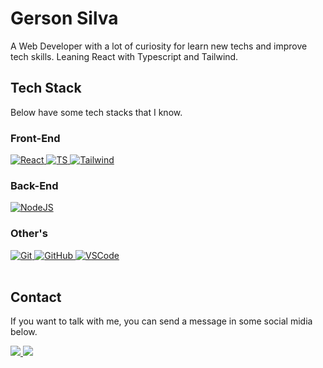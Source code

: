 
<h1 align="left">Gerson Silva</h1>
<p>A Web Developer with a lot of curiosity for learn new techs and improve tech skills. Leaning React with Typescript and Tailwind.</p>

## Tech Stack
<p>Below have some tech stacks that I know.</p>

### Front-End
<a href="https://react.dev/" target="_blank" rel="noreferrer">
  <img src="https://img.shields.io/badge/React-20232A?style=for-the-badge&logo=react&logoColor=61DAFB" alt="React" />
</a>
<a href="https://www.typescriptlang.org/docs/" target="_blank" rel="noreferrer">
  <img src="https://img.shields.io/badge/TypeScript-007ACC?style=for-the-badge&logo=typescript&logoColor=white" alt="TS" />
</a>
<a href="https://tailwindcss.com/" target="_blank" rel="noreferrer">
  <img src="https://img.shields.io/badge/Tailwind_CSS-38B2AC?style=for-the-badge&logo=tailwind-css&logoColor=white" alt="Tailwind" />
</a>

<br>

### Back-End
<a href="https://nodejs.org/en/" target="_blank" rel="noreferrer">
  <img src="https://img.shields.io/badge/Node.js-43853D?style=for-the-badge&logo=node.js&logoColor=white" alt="NodeJS" />
</a>

<br>

### Other's

<a href="https://git-scm.com" target="_blank" rel="noreferrer">
  <img src="https://img.shields.io/badge/-Git-f14e32?logo=git&logoColor=white&style=for-the-badge" alt="Git" />
</a>
<a href="https://github.com" target="_blank" rel="noreferrer">
  <img src="https://img.shields.io/badge/-GitHub-6e5494?logo=github&logoColor=white&style=for-the-badge" alt="GitHub" />
</a>
<a href="https://code.visualstudio.com" target="_blank" rel="noreferrer">
  <img src="https://img.shields.io/badge/-VSCode-0088cc?logo=visualstudiocode&logoColor=white&style=for-the-badge" alt="VSCode" />
</a>
<br><br>

## Contact
<p align="left" style="background:yellow">
  <p>If you want to talk with me, you can send a message in some social midia below.</p>
  <a href="https://www.linkedin.com/in/br-gerson/" target="_blank">
    <img src="https://img.shields.io/badge/LinkedIn-0077B5?style=for-the-badge&logo=linkedin&logoColor=white">
  </a>
  <a href="https://mail.google.com/mail/u/0/?fs=1&to=gersons.br13@gmail.com&su=&tf=cm" target="_blank">
    <img src="https://img.shields.io/badge/Gmail-D14836?style=for-the-badge&logo=gmail&logoColor=white">
  </a>
</p>
